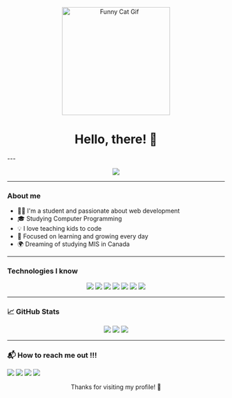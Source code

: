 <div align="center">
  <img src="https://media.giphy.com/media/l2JIeRIge5SQcpaP6/giphy.gif" width="250" alt="Funny Cat Gif" />
</div>

<h1 align="center">Hello, there! 👋</h1>
---





<p align="center">
  <img src="https://github-profile-summary-cards.vercel.app/api/cards/profile-details?username=iamazra03&theme=github_dark" />
</p>

---

### About me

- 👩‍💻 I'm a student and passionate about web development
- 🎓 Studying Computer Programming
- 💡 I love teaching kids to code
- 💪 Focused on learning and growing every day
- 🌍 Dreaming of studying MIS in Canada


---

### Technologies I know

<p align="center"> 
  <img src="https://img.shields.io/badge/HTML5-E34F26?style=flat&logo=html5&logoColor=white"/> 
  <img src="https://img.shields.io/badge/CSS3-1572B6?style=flat&logo=css3&logoColor=white"/> 
  <img src="https://img.shields.io/badge/JavaScript-F7DF1E?style=flat&logo=javascript&logoColor=black"/> 
  <img src="https://img.shields.io/badge/C%23-239120?style=flat&logo=c-sharp&logoColor=white"/> 
  <img src="https://img.shields.io/badge/Java-007396?style=flat&logo=java&logoColor=white"/> 
  <img src="https://img.shields.io/badge/MySQL-4479A1?style=flat&logo=mysql&logoColor=white"/> 
  <img src="https://img.shields.io/badge/Figma-F24E1E?style=flat&logo=figma&logoColor=white"/> 
</p>



---

### 📈 GitHub Stats

<p align="center">
  <img src="https://github-readme-stats.vercel.app/api?username=iamazra03&show_icons=true&theme=radical" />
  <img src="https://github-readme-streak-stats.herokuapp.com/?user=iamazra03&theme=tokyonight" />
  <img src="https://github-readme-stats.vercel.app/api/top-langs/?username=iamazra03&layout=compact&theme=tokyonight" />
</p>

---

### 📬 How to reach me out !!!

<p>
  <a href="mailto:yourmail@example.com"><img src="https://img.shields.io/badge/Gmail-D14836?style=flat&logo=gmail&logoColor=white"/></a>
  <a href="https://linkedin.com/in/yourprofile"><img src="https://img.shields.io/badge/LinkedIn-0077B5?style=flat&logo=linkedin&logoColor=white"/></a>
  <a href="https://instagram.com/yourprofile"><img src="https://img.shields.io/badge/Instagram-E4405F?style=flat&logo=instagram&logoColor=white"/></a>
  <a href="https://twitter.com/yourprofile"><img src="https://img.shields.io/badge/Twitter-1DA1F2?style=flat&logo=twitter&logoColor=white"/></a>
</p>

<p align="center">
  Thanks for visiting my profile! 💖
</p>

